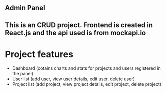 ## Admin Panel

This is an CRUD project. 
Frontend is created in React.js and the api used is from mockapi.io
---
# Project features
- Dashboard (cotains charts and stats for projects and users registered in the panel)
- User list (add user, view user details, edit user, delete user)
- Project list (add project, view project details, edit project, delete project)
